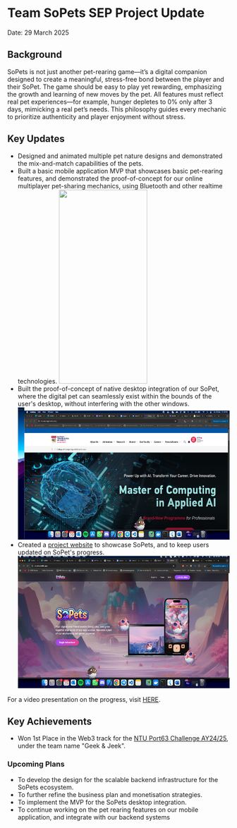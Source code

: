 # Team SoPets SEP Project Update

Date: 29 March 2025

## Background

SoPets is not just another pet-rearing game—it’s a digital companion designed to create a meaningful, stress-free bond between the player and their SoPet. The game should be easy to play yet rewarding, emphasizing the growth and learning of new moves by the pet. All features must reflect real pet experiences—for example, hunger depletes to 0% only after 3 days, mimicking a real pet’s needs. This philosophy guides every mechanic to prioritize authenticity and player enjoyment without stress.

## Key Updates

- Designed and animated multiple pet nature designs and demonstrated the mix-and-match capabilities of the pets.
- Built a basic mobile application MVP that showcases basic pet-rearing features, and demonstrated the proof-of-concept for our online multiplayer pet-sharing mechanics, using Bluetooth and other realtime technologies.
  <img src='https://github.com/SoPets/CCDS-SEP-Project-Updates/blob/main/images/290325-mobile.PNG?raw=true' width='200' height='440'></img>
- Built the proof-of-concept of native desktop integration of our SoPet, where the digital pet can seamlessly exist within the bounds of the user's desktop, without interfering with the other windows.
  <img src='https://github.com/SoPets/CCDS-SEP-Project-Updates/blob/main/images/290325-desktop_int.PNG?raw=true' width='500' height='300'></img>
- Created a [project website](https://sopets.netlify.app/) to showcase SoPets, and to keep users updated on SoPet's progress.
  <img src='https://github.com/SoPets/CCDS-SEP-Project-Updates/blob/main/images/290325-website.PNG?raw=true' width='500' height='300'></img>

For a video presentation on the progress, visit [HERE](https://github.com/SoPets/CCDS-SEP-Project-Updates/blob/main/video/290325_SoPets_CCDS_Video.mp4).

## Key Achievements

- Won 1st Place in the Web3 track for the [NTU Port63 Challenge AY24/25](https://www.ntu.edu.sg/innovates/port63#Content_C443_Col02), under the team name "Geek & Jeek".

### Upcoming Plans

- To develop the design for the scalable backend infrastructure for the SoPets ecosystem.
- To further refine the business plan and monetisation strategies.
- To implement the MVP for the SoPets desktop integration.
- To continue working on the pet rearing features on our mobile application, and integrate with our backend systems
